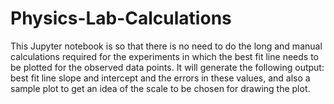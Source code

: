 # Physics-Lab-Calculations
This Jupyter notebook is so that there is no need to do the long and manual calculations required for the experiments in which the best fit line needs to be plotted for the observed data points. It will generate the following output: best fit line slope and intercept and the errors in these values, and also a sample plot to get an idea of the scale to be chosen for drawing the plot.

